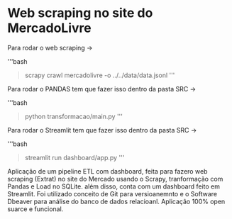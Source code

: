 ﻿# Web scraping no site do MercadoLivre

Para rodar o web scraping ->

'''bash
> scrapy crawl mercadolivre -o ../../data/data.jsonl
'''

Para rodar o PANDAS tem que fazer isso dentro da pasta SRC ->

'''bash
> python transformacao/main.py
'''

Para rodar o Streamlit tem que fazer isso dentro da pasta SRC ->

'''bash
> streamlit run dashboard/app.py 
'''

Aplicação de um pipeline ETL com dashboard, feita para fazero web scraping (Extrat) no site do Mercado usando o Scrapy, tranformação com Pandas e Load no SQLite. além disso, conta com um dashboard feito em Streamlit. Foi utilizado conceito de Git para versioanemnto e o Software Dbeaver para análise do banco de dados relacioanl.
Aplicação 100% open suarce e funcional.
